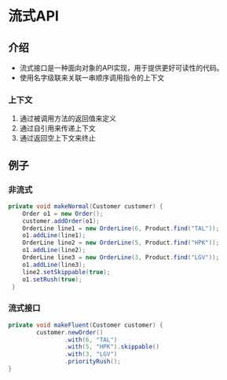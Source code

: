 
# 流式API


## 介绍
* 流式接口是一种面向对象的API实现，用于提供更好可读性的代码。
* 使用名字级联来关联一串顺序调用指令的上下文

### 上下文
1. 通过被调用方法的返回值来定义
2. 通过自引用来传递上下文
3. 通过返回空上下文来终止


## 例子

### 非流式
```java
private void makeNormal(Customer customer) {
    Order o1 = new Order(); 
    customer.addOrder(o1); 
    OrderLine line1 = new OrderLine(6, Product.find("TAL"));   
    o1.addLine(line1); 
    OrderLine line2 = new OrderLine(5, Product.find("HPK")); 
    o1.addLine(line2); 
    OrderLine line3 = new OrderLine(3, Product.find("LGV")); 
    o1.addLine(line3); 
    line2.setSkippable(true); 
    o1.setRush(true); 
 }
```


### 流式接口
```java
private void makeFluent(Customer customer) {
        customer.newOrder()
                .with(6, "TAL")
                .with(5, "HPK").skippable()
                .with(3, "LGV")
                .priorityRush();
}
```
